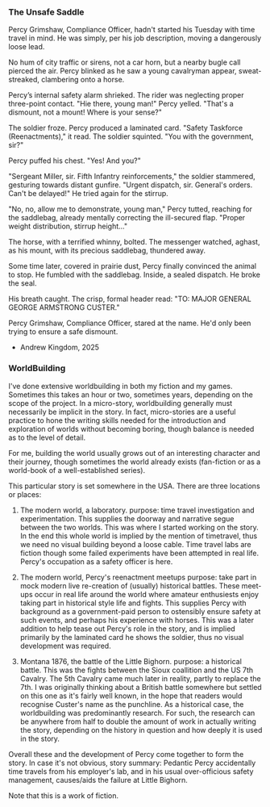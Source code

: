 ### The Unsafe Saddle

Percy Grimshaw, Compliance Officer, hadn't started his Tuesday with time travel in mind. He was simply, per his job description, moving a dangerously loose lead.

No hum of city traffic or sirens, not a car horn, but a nearby bugle call pierced the air. Percy blinked as he saw a young cavalryman appear, sweat-streaked, clambering onto a horse.

Percy’s internal safety alarm shrieked. The rider was neglecting proper three-point contact. "Hie there, young man!" Percy yelled. "That's a dismount, not a mount! Where is your sense?"

The soldier froze. Percy produced a laminated card. "Safety Taskforce (Reenactments)," it read. The soldier squinted. "You with the government, sir?"

Percy puffed his chest. "Yes! And you?"

"Sergeant Miller, sir. Fifth Infantry reinforcements," the soldier stammered, gesturing towards distant gunfire. "Urgent dispatch, sir. General's orders. Can't be delayed!" He tried again for the stirrup.

"No, no, allow me to demonstrate, young man," Percy tutted, reaching for the saddlebag, already mentally correcting the ill-secured flap. "Proper weight distribution, stirrup height..."

The horse, with a terrified whinny, bolted. The messenger watched, aghast, as his mount, with its precious saddlebag, thundered away.

Some time later, covered in prairie dust, Percy finally convinced the animal to stop. He fumbled with the saddlebag. Inside, a sealed dispatch. He broke the seal.

His breath caught. The crisp, formal header read: "TO: MAJOR GENERAL GEORGE ARMSTRONG CUSTER."

Percy Grimshaw, Compliance Officer, stared at the name. He'd only been trying to ensure a safe dismount.

- Andrew Kingdom, 2025


### WorldBuilding

I've done extensive worldbuilding in both my fiction and my games. Sometimes this takes an hour or two, sometimes years, depending on the scope of the project. In a micro-story, worldbuilding generally must necessarily be implicit in the story. In fact, micro-stories are a useful practice to hone the writing skills needed for the introduction and exploration of worlds without becoming boring, though balance is needed as to the level of detail.

For me, building the world usually grows out of an interesting character and their journey, though sometimes the world already exists (fan-fiction or as a world-book of a well-established series).

This particular story is set somewhere in the USA. There are three locations or places: 
1. The modern world, a laboratory.
purpose: time travel investigation and experimentation. This supplies the doorway and narrative segue between the two worlds. This was where I started working on the story. In the end this whole world is implied by the mention of timetravel, thus we need no visual building beyond a loose cable. Time travel labs are fiction though some failed experiments have been attempted in real life.
Percy's occupation as a safety officer is here.

2. The modern world, Percy's reenactment meetups
purpose: take part in mock modern live re-creation of (usually) historical battles. These meet-ups occur in real life around the world where amateur enthusiests enjoy taking part in historical style life and fights. This supplies Percy with background as a government-paid person to ostensibly ensure safety at such events, and perhaps his experience with horses. This was a later addition to help tease out Percy's role in the story, and is implied primarily by the laminated card he shows the soldier, thus no visual development was required.

3. Montana 1876, the battle of the Little Bighorn.
purpose: a historical battle. This was the fights between the Sioux coallition and the US 7th Cavalry. The 5th Cavalry came much later in reality, partly to replace the 7th. I was originally thinking about a British battle somewhere but settled on this one as it's fairly well known, in the hope that readers would recognise Custer's name as the punchline. As a historical case, the worldbuilding was predominantly research. For such, the research can be anywhere from half to double the amount of work in actually writing the story, depending on the history in question and how deeply it is used in the story.

Overall these and the development of Percy come together to form the story. In case it's not obvious, story summary: Pedantic Percy accidentally time travels from his employer's lab, and in his usual over-officious safety management, causes/aids the failure at Little Bighorn.

Note that this is a work of fiction.